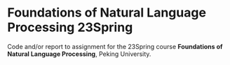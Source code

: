 # Foundations of Natural Language Processing 23Spring

Code and/or report to assignment for the 23Spring course **Foundations of Natural Language Processing**, Peking University.
